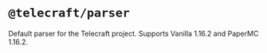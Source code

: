 # `@telecraft/parser`

Default parser for the Telecraft project. Supports Vanilla 1.16.2 and PaperMC 1.16.2.
